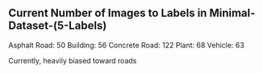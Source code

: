 ## Current Number of Images to Labels in Minimal-Dataset-(5-Labels)

Asphalt Road: 50
Building: 56
Concrete Road: 122
Plant: 68
Vehicle: 63

Currently, heavily biased toward roads